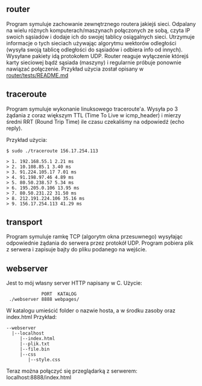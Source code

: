 ## router
Program symuluje zachowanie zewnętrznego routera jakiejś sieci. Odpalany na wielu różnych komputerach/maszynach połączonych ze sobą, czyta IP swoich sąsiadów i dodaje ich do swojej tablicy osiągalnych sieci. Utrzymuje informacje o tych sieciach używając algorytmu wektorów odległości (wysyła swoją tablicę odległości do sąsiadów i odbiera info od innych). Wysyłane pakiety idą protokołem UDP. Router reaguje wyłączenie którejś karty sieciowej bądź sąsiada (maszyny) i regularnie próbuje ponownie nawiązać połączenie. Przykład użycia został opisany w <a href="https://github.com/TheKetrab/University/blob/master/Sieci%20Komputerowe/router/tests/README.md">router/tests/README.md</a>

## traceroute
Program symuluje wykonanie linuksowego traceroute'a. Wysyła po 3 żądania z coraz większym TTL (Time To Live w icmp_header) i mierzy średni RRT (Round Trip Time) ile czasu czekaliśmy na odpowiedź (echo reply).

Przykład użycia:
```
$ sudo ./traceroute 156.17.254.113

> 1. 192.168.55.1 2.21 ms
> 2. 10.108.85.1 3.40 ms
> 3. 91.224.105.17 7.01 ms
> 4. 91.198.97.46 4.89 ms
> 5. 80.50.238.57 5.34 ms
> 6. 195.205.0.106 13.95 ms
> 7. 80.50.231.22 31.50 ms
> 8. 212.191.224.106 35.16 ms
> 9. 156.17.254.113 41.29 ms
```

## transport
Program symuluje ramkę TCP (algorytm okna przesuwnego) wysyłając odpowiednie żądania do serwera przez protokół UDP. Program pobiera plik z serwera i zapisuje bajty do pliku podanego na wejście.

## webserver
Jest to mój własny server HTTP napisany w C. Użycie:
```
             PORT  KATALOG 
 ./webserver 8888 webpages/ 
```
W katalogu umieścić folder o nazwie hosta, a w środku zasoby oraz index.html
Przykład:
```
--webserver
  |--localhost
     |--index.html
     |--plik.txt
     |--file.bin
     |--css
        |--style.css
```
Teraz można połączyć się przeglądarką z serwerem:
localhost:8888/index.html
